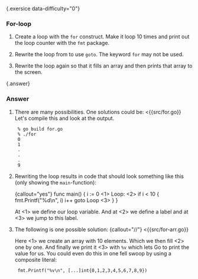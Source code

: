 {.exersice data-difficulty="0"}
### For-loop

1. Create a loop with the `for` construct. Make it loop
   10 times and print out the loop counter with the `fmt` package.

2. Rewrite the loop from to use `goto`. The keyword `for` may not be used.

3.  Rewrite the loop again so that it fills an array and then prints that array to the screen.


{.answer}
### Answer

1. There are many possibilities. One solutions could be:
<{{src/for.go}}
    Let's compile this and look at the output.

        % go build for.go
        % ./for
        0
        1
        .
        .
        .
        9

2. Rewriting the loop results in code that should look something
    like this (only showing the `main`-function):

   {callout="yes"}
        func main() {
                i := 0	<1>
        Loop:		    <2>
                if i < 10 {
                    fmt.Printf("%d\n", i)
                    i++
                    goto Loop <3>
                }
        }

   At <1> we define our loop variable. And at <2> we define a label and at <3> we jump
   to this label.

3. The following is one possible solution:
    {callout="//"}
    <{{src/for-arr.go}}

    Here <1> we create an array with 10 elements.
    Which we then fill <2> one by one. And finally we print it <3> with `%v` which lets
    Go to print the value for us. You could even do this in one fell swoop by using a composite literal:

        fmt.Printf("%v\n", [...]int{0,1,2,3,4,5,6,7,8,9})
